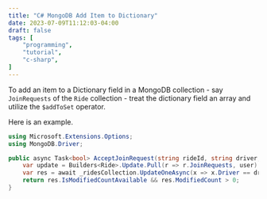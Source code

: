 ```yaml
---
title: "C# MongoDB Add Item to Dictionary"
date: 2023-07-09T11:12:03-04:00
draft: false
tags: [
    "programming",
    "tutorial",
    "c-sharp",
]
---
```


To add an item to a Dictionary field in a MongoDB collection - say `JoinRequests` of the `Ride` collection - treat the dictionary field an array and utilize the `$addToSet` operator.

Here is an example.

```cs
using Microsoft.Extensions.Options;
using MongoDB.Driver;

public async Task<bool> AcceptJoinRequest(string rideId, string driver, string user) {
    var update = Builders<Ride>.Update.Pull(r => r.JoinRequests, user).AddToSet(r => r.Passengers, new KeyValuePair<string, Passenger>(user, new Passenger()));
    var res = await _ridesCollection.UpdateOneAsync(x => x.Driver == driver && x.Id == rideId && x.JoinRequests.Contains(user), update);
    return res.IsModifiedCountAvailable && res.ModifiedCount > 0;
}
```
